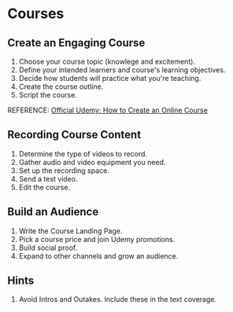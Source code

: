 # Courses

## Create an Engaging Course

1. Choose your course topic (knowlege and excitement).
2. Define your intended learners and course's learning objectives.
3. Decide how students will practice what you're teaching.
4. Create the course outline.
4. Script the course.

REFERENCE: [Official Udemy: How to Create an Online Course](https://www.udemy.com/course/official-udemy-create-course/)

## Recording Course Content

1. Determine the type of videos to record.
2. Gather audio and video equipment you need.
3. Set up the recording space.
4. Send a test video.
5. Edit the course.

## Build an Audience

1. Write the Course Landing Page.
2. Pick a course price and join Udemy promotions.
3. Build social proof.
4. Expand to other channels and grow an audience.

## Hints

1. Avoid Intros and Outakes. Include these in the text coverage.
